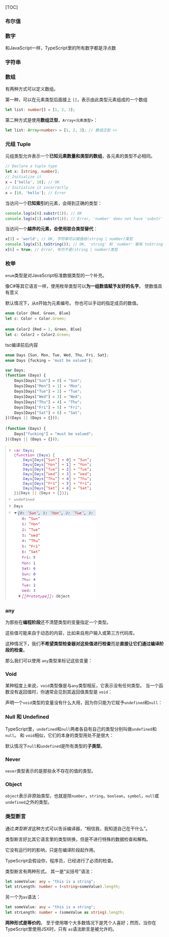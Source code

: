 [TOC]

### 布尔值

### 数字

和JavaScript一样，TypeScript里的所有数字都是浮点数

### 字符串

### 数组

有两种方式可以定义数组。 

第一种，可以在元素类型后面接上 `[]`，表示由此类型元素组成的一个数组

```ts
let list: number[] = [1, 2, 3];
```

第二种方式是使用**数组泛型**，`Array<元素类型>`：

```ts
let list: Array<number> = [1, 2, 3]; // 数组泛型 <>
```

### 元组 Tuple

元组类型允许表示一个**已知元素数量和类型的数组**，各元素的类型不必相同。

```ts
// Declare a tuple type
let x: [string, number];
// Initialize it
x = ['hello', 10]; // OK
// Initialize it incorrectly
x = [10, 'hello']; // Error
```

当访问一个**已知索引**的元素，会得到正确的类型：

```ts
console.log(x[0].substr(1)); // OK
console.log(x[1].substr(1)); // Error, 'number' does not have 'substr'
```

当访问一个**越界的元素，会使用联合类型替代**：

```ts
x[3] = 'world'; // OK, 字符串可以赋值给(string | number)类型
console.log(x[5].toString()); // OK, 'string' 和 'number' 都有 toString
x[6] = true; // Error, 布尔不是(string | number)类型
```

### 枚举

`enum`类型是对JavaScript标准数据类型的一个补充。 

像C#等其它语言一样，使用枚举类型可以**为一组数值赋予友好的名字**。 使数值具有意义

默认情况下，从`0`开始为元素编号。 你也可以手动的指定成员的数值。 

```ts
enum Color {Red, Green, Blue}
let c: Color = Color.Green;

enum Color2 {Red = 1, Green, Blue}
let c: Color2 = Color2.Green;
```

tsc编译前后内容

```ts
enum Days {Sun, Mon, Tue, Wed, Thu, Fri, Sat};
enum Days {fucking = 'must be valued'};
```

```js
var Days;
(function (Days) {
    Days[Days["Sun"] = 0] = "Sun";
    Days[Days["Mon"] = 1] = "Mon";
    Days[Days["Tue"] = 2] = "Tue";
    Days[Days["Wed"] = 3] = "Wed";
    Days[Days["Thu"] = 4] = "Thu";
    Days[Days["Fri"] = 5] = "Fri";
    Days[Days["Sat"] = 6] = "Sat";
})(Days || (Days = {}));

(function (Days) {
    Days["fucking"] = "must be valued";
})(Days || (Days = {}));
```

![image-20211021111452177](./imgs/image-20211021111452177.png)

### any

为那些在**编程阶段**还不清楚类型的变量指定一个类型。

 这些值可能来自于动态的内容，比如来自用户输入或第三方代码库。

这种情况下，我们**不希望类型检查器对这些值进行检查**而是**直接让它们通过编译阶段的检查**。 

那么我们可以使用 `any`类型来标记这些变量：

### Void

某种程度上来说，`void`类型像是与`any`类型相反，它表示没有任何类型。 当一个函数没有返回值时，你通常会见到其返回值类型是 `void`：

声明一个`void`类型的变量没有什么大用，因为你只能为它赋予`undefined`和`null`：

### Null 和 Undefined

TypeScript里，`undefined`和`null`两者各自有自己的类型分别叫做`undefined`和`null`。 和 `void`相似，它们的本身的类型用处不是很大：

默认情况下`null`和`undefined`是所有类型的**子类型**。

### Never

`never`类型表示的是那些永不存在的值的类型。

### Object

`object`表示非原始类型，也就是除`number`，`string`，`boolean`，`symbol`，`null`或`undefined`之外的类型。

### 类型断言

通过*类型断言*这种方式可以告诉编译器，“相信我，我知道自己在干什么”。 

类型断言好比其它语言里的类型转换，但是不进行特殊的数据检查和解构。 

它没有运行时的影响，只是在编译阶段起作用。 

TypeScript会假设你，程序员，已经进行了必须的检查。

类型断言有两种形式。 其一是“尖括号”语法：

```ts
let someValue: any = "this is a string";
let strLength: number = (<string>someValue).length;
```

另一个为`as`语法：

```ts
let someValue: any = "this is a string";
let strLength: number = (someValue as string).length;
```

**两种形式是等价的**。 至于使用哪个大多数情况下是凭个人喜好；然而，当你在TypeScript里使用JSX时，只有 `as`语法断言是被允许的。
